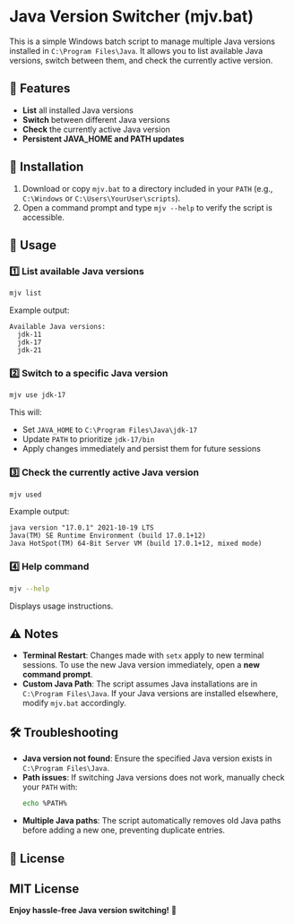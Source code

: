 # Java Version Switcher (mjv.bat)

This is a simple Windows batch script to manage multiple Java versions installed in `C:\Program Files\Java`. It allows you to list available Java versions, switch between them, and check the currently active version.

## 📌 Features
- **List** all installed Java versions
- **Switch** between different Java versions
- **Check** the currently active Java version
- **Persistent JAVA_HOME and PATH updates**

## 🚀 Installation
1. Download or copy `mjv.bat` to a directory included in your `PATH` (e.g., `C:\Windows` or `C:\Users\YourUser\scripts`).
2. Open a command prompt and type `mjv --help` to verify the script is accessible.

## 📖 Usage
### 1️⃣ List available Java versions
```sh
mjv list
```
Example output:
```
Available Java versions:
  jdk-11
  jdk-17
  jdk-21
```

### 2️⃣ Switch to a specific Java version
```sh
mjv use jdk-17 
```
This will:
- Set `JAVA_HOME` to `C:\Program Files\Java\jdk-17`
- Update `PATH` to prioritize `jdk-17/bin`
- Apply changes immediately and persist them for future sessions

### 3️⃣ Check the currently active Java version
```sh
mjv used
```
Example output:
```
java version "17.0.1" 2021-10-19 LTS
Java(TM) SE Runtime Environment (build 17.0.1+12)
Java HotSpot(TM) 64-Bit Server VM (build 17.0.1+12, mixed mode)
```

### 4️⃣ Help command
```sh
mjv --help
```
Displays usage instructions.

## ⚠️ Notes
- **Terminal Restart**: Changes made with `setx` apply to new terminal sessions. To use the new Java version immediately, open a **new command prompt**.
- **Custom Java Path**: The script assumes Java installations are in `C:\Program Files\Java`. If your Java versions are installed elsewhere, modify `mjv.bat` accordingly.

## 🛠️ Troubleshooting
- **Java version not found**: Ensure the specified Java version exists in `C:\Program Files\Java`.
- **Path issues**: If switching Java versions does not work, manually check your `PATH` with:
  ```sh
  echo %PATH%
  ```
- **Multiple Java paths**: The script automatically removes old Java paths before adding a new one, preventing duplicate entries.

## 📜 License
MIT License
---
**Enjoy hassle-free Java version switching!** 🎯

